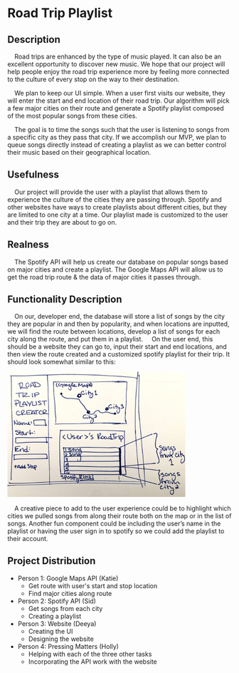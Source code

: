 # Road Trip Playlist
## Description
&nbsp;&nbsp;&nbsp; Road trips are enhanced by the type of music played. It can also be an excellent opportunity to discover new music. We hope that our project will help people enjoy the road trip experience more by feeling more connected to the culture of every stop on the way to their destination. 

&nbsp;&nbsp;&nbsp; We plan to keep our UI simple. When a user first visits our website, they will enter the start and end location of their road trip. Our algorithm will pick a few major cities on their route and generate a Spotify playlist composed of the most popular songs from these cities.

&nbsp;&nbsp;&nbsp; The goal is to time the songs such that the user is listening to songs from a specific city as they pass that city. If we accomplish our MVP, we plan to queue songs directly instead of creating a playlist as we can better control their music based on their geographical location.

## Usefulness
&nbsp;&nbsp;&nbsp; Our project will provide the user with a playlist that allows them to experience the culture of the cities they are passing through.  Spotify and other websites have ways to create playlists about different cities, but they are limited to one city at a time. Our playlist made is customized to the user and their trip they are about to go on.

## Realness
&nbsp;&nbsp;&nbsp; The Spotify API will help us create our database on popular songs based on major cities and create a playlist.  The Google Maps API will allow us to get the road trip route & the data of major cities it passes through.

## Functionality Description
&nbsp;&nbsp;&nbsp; On our, developer end, the database will store a list of songs by the city they are popular in and then by popularity, and when locations are inputted, we will find the route between locations, develop a list of songs for each city along the route, and put them in a playlist.
&nbsp;&nbsp;&nbsp; On the user end, this should be a website they can go to, input their start and end locations, and then view the route created and a customized spotify playlist for their trip. It should look somewhat similar to this:

<img src="UIDraft.jpg" width="400" />

&nbsp;&nbsp;&nbsp; A creative piece to add to the user experience could be to highlight which cities we pulled songs from along their route both on the map or in the list of songs.  Another fun component could be including the user’s name in the playlist or having the user sign in to spotify so we could add the playlist to their account.


## Project Distribution
- Person 1: Google Maps API (Katie)
  - Get route with user's start and stop location
  - Find major cities along route
- Person 2: Spotify API (Sid)
  - Get songs from each city
  - Creating a playlist
- Person 3: Website (Deeya)
  - Creating the UI
  - Designing the website
- Person 4: Pressing Matters (Holly)
  - Helping with each of the three other tasks
  - Incorporating the API work with the website
